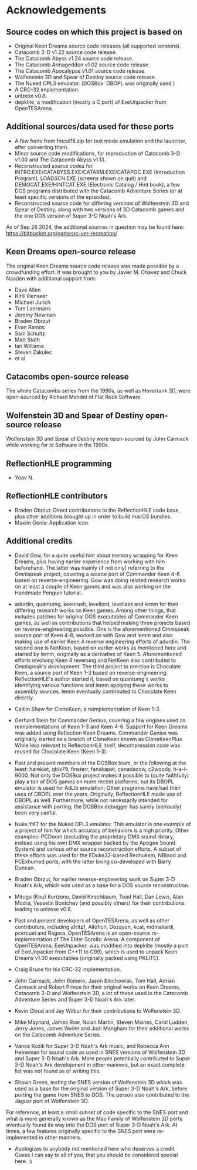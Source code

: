 # Acknowledgements

## Source codes on which this project is based on

- Original Keen Dreams source code releases (all supported versions).
- Catacomb 3-D v1.22 source code release.
- The Catacomb Abyss v1.24 source code release.
- The Catacomb Armageddon v1.02 source code release.
- The Catacomb Apocalypse v1.01 source code release.
- Wolfenstein 3D and Spear of Destiny source code release.
- The Nuked OPL3 emulator. (DOSBox' DBOPL was originally used.)
- A CRC-32 implementation.
- unlzexe v0.8.
- depklite, a modification (mostly a C port) of ExeUnpacker from OpenTESArena.

## Additional sources/data used for these ports

- A few fonts from fntcol16.zip for text mode emulation and the launcher,
after converting them.
- Minor source code modifications, for reproduction of Catacomb 3-D v1.00 and
The Catacomb Abyss v1.13.
- Reconstructed source codes for INTRO.EXE/CATABYSS.EXE/CATARM.EXE/CATAPOC.EXE
(Introduction Program), LOADSCN.EXE (screens shown on quit)
and DEMOCAT.EXE/HINTCAT.EXE (Electronic Catalog / Hint book),
a few DOS programs distributed with the Catacomb Adventure
Series (or at least specific versions of the episodes).
- Reconstructed source code for differing versions of Wolfenstein 3D and
Spear of Destiny, along with two versions of 3D Catacomb games
and the one DOS version of Super 3-D Noah's Ark.

As of Sep 26 2024, the additional sources in question may be found here:
https://bitbucket.org/gamesrc-ver-recreation/

## Keen Dreams open-source release

The original Keen Dreams source code release was made possible by
a crowdfunding effort. It was brought to you by Javier M. Chavez
and Chuck Naaden with additional support from:

* Dave Allen
* Kirill Illenseer
* Michael Jurich
* Tom Laermans
* Jeremy Newman
* Braden Obrzut
* Evan Ramos
* Sam Schultz
* Matt Stath
* Ian Williams
* Steven Zakulec
* et al

## Catacombs open-source release

The whole Catacombs series from the 1990s, as well as Hovertank 3D,
were open-sourced by Richard Mandel of Flat Rock Software.

## Wolfenstein 3D and Spear of Destiny open-source release

Wolfenstein 3D and Spear of Destiny were open-sourced
by John Carmack while working for id Software in the 1990s.

## ReflectionHLE programming

* Yoav N.

## ReflectionHLE contributors

* Braden Obrzut: Direct contributions to the ReflectionHLE code base,
plus other additions brought up in order to build macOS bundles.
* Maxim Genis: Application icon.

## Additional credits

* David Gow, for a quite useful hint about memory wrapping for Keen Dreams,
plus having earlier experience from working with him beforehand. The latter
was mainly (if not only) referring to the Omnispeak project, covering
a source port of Commander Keen 4-6 based on reverse-engineering.
Gow was doing related research works on at least a couple of
Keen games and was also working on the Handmade Penguin tutorial.
* adurdin, quantumg, keenrush, levellord, levellass and lemm for their
differing research works on Keen games. Among other things, that includes
patches for original DOS executables of Commander Keen games, as well as
contributions that helped making three projects based on
reverse-engineering possible. One is the aforementioned Omnispeak
source port of Keen 4-6, worked on with Gow and lemm and also making use
of earlier Keen 4 reverse engineering efforts of adurdin. The second one
is NetKeen, based on earlier works as mentioned here and started by lemm,
originally as a derivative of Keen 5. Aforementioned efforts involving
Keen 4 reversing and NetKeen also contributed to Omnispeak's development.
The third project to mention is Chocolate Keen, a source port of Keen 1-3
based on reverse-engineering. ReflectionHLE's author started it, based on
quantumg's works identifying various functions and lemm applying these works
to assembly sources. lemm eventually contributed to Chocolate Keen directly.
* Caitlin Shaw for CloneKeen, a reimplementation of Keen 1-3.
* Gerhard Stein for Commander Genius, covering a few engines
used as reimplementations of Keen 1-3 and Keen 4-6. Support
for Keen Dreams was added using Reflection Keen Dreams.
Commander Genius was originally started as a branch
of CloneKeen known as CloneKeenPlus. While less relevant to ReflectionHLE
itself, decompression code was reused for Chocolate Keen (Keen 1-3).

* Past and present members of the DOSBox team, or the following at the least:
harekiet, qbix79, finsterr, fanskapet, canadacow, c2woody, h-a-l-9000.
Not only the DOSBox project makes it possible to (quite faithfully) play a ton
of DOS games on more recent platforms, but its DBOPL emulator is used for AdLib
emulation; Other programs have had their uses of DBOPL over the years.
Originally, ReflectionHLE made use of DBOPL as well. Furthermore,
while not necessarily intended for assistance with porting, the
DOSBox debugger has surely (seriously) been very useful.

* Nuke.YKT for the Nuked OPL3 emulator. This emulator is one example
of a project of him for which accuracy of behaviors is a high priority.
Other examples: PCDoom (excluding the proprietary DMX sound library,
instead using his own DMX wrapper backed by the Apogee Sound System) and
various other source reconstruction efforts. A subset of these efforts
was used for the EDuke32-based Rednukem, NBlood and PCExhumed ports,
with the latter being co-developed with Barry Duncan.

* Braden Obrzut, for earlier reverse-engineering work on Super 3-D Noah's Ark,
which was used as a base for a DOS source reconstruction.

* Mitugu (Kou) Kurizono, David Kirschbaum, Toad Hall, Dan Lewis, Alan Modra,
Vesselin Bontchev (and possibly others) for their contributions leading to
unlzexe v0.8.

* Past and present developers of OpenTESArena, as well as other contributors,
including afritz1, Allofich, Dozayon, kcat, mdmallardi, pcercuei and Ragora.
OpenTESArena is an open-source re-implementation of The Elder Scrolls: Arena.
A component of OpenTESArena, ExeUnpacker, was modified into depklite
(mostly a port of ExeUnpacker from C++11 to C99), which is used to
unpack Keen Dreams v1.00 executables (originally packed using PKLITE).

* Craig Bruce for his CRC-32 implementation.

* John Carmack, John Romero, Jason Blochowiak, Tom Hall, Adrian Carmack and
Robert Prince for their original works on Keen Dreams, Catacomb 3-D and
Wolfenstein 3D, a lot of these used in the Catacomb Adventure Series
and Super 3-D Noah's Ark later.
* Kevin Cloud and Jay Wilbur for their contributions to Wolfenstein 3D.
* Mike Maynard, James Row, Nolan Martin, Steven Maines, Carol Ludden,
Jerry Jones, James Weiler and Judi Mangham for their additional works
on the Catacomb Adventure Series.
* Vance Kozik for Super 3-D Noah's Ark music, and Rebecca Ann Heineman for
sound code as used in SNES versions of Wolfenstein 3D and Super 3-D Noah's Ark.
More people potentially contributed to Super 3-D Noah's Ark development in
other manners, but an exact complete list was not found as of writing this.
* Shawn Green, testing the SNES version of Wolfenstein 3D which
was used as a base for the original version of Super 3-D Noah's Ark,
before porting the game from SNES to DOS. The person also
contributed to the Jaguar port of Wolfenstein 3D.

For reference, at least a small subset of code specific to the SNES port
and what is more generally known as the Mac Family of Wolfenstein 3D ports
eventually found its way into the DOS port of Super 3-D Noah's Ark.
At times, a few features originally specific to the SNES port
were re-implemented in other manners.

* Apologizes to anybody not mentioned here who deserves a credit. Guess I can
say to all of you, that you should be considered special here. :)
